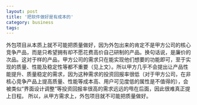 ```yaml
---
layout: post
title: '把软件做好是有成本的'
category: business
tags: 
---
```


外包项目从本质上就不可能把质量做好，因为外包出来的肯定不是甲方公司的核心竞争产品，而是只希望拥有却不愿花费高价自己研制的产品。换句话说，是廉价的次品。这对于样的产品，甲方公司的需求只在能实现他们想要的功能即可，至于实现的质量、性能及稳定性等都不重要（见上文）。所以甲方几乎不会提出让产品性能提升、质量稳定的需求，因为这种需求的投资回报率很低（对于甲方公司，在非核心竞争产品上提高质量、性能等成本高、用户可见度低的属性是不值得的），会被类似“界面设计调整”等投资回报率很高的需求远远的甩在后面，因此很难真正提上日程。
所以，从甲方需求上，外包项目就不可能把质量做好。